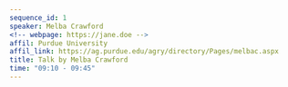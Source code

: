 ```yaml
---
sequence_id: 1
speaker: Melba Crawford 
<!-- webpage: https://jane.doe -->
affil: Purdue University
affil_link: https://ag.purdue.edu/agry/directory/Pages/melbac.aspx
title: Talk by Melba Crawford
time: "09:10 - 09:45"
---
```

